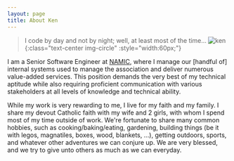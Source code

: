 ```yaml
---
layout: page
title: About Ken
---
```


>I code by day and not by night; well, at least most of the time...
>![ken](../img/kenfussner.jpg){:class="text-center img-circle" :style="width:60px;"}

I am a Senior Software Engineer at [NAMIC](http://www.namic.org), where I manage our [handful of] internal systems 
used to manage the association and deliver numerous value-added services. This position demands 
the very best of my technical aptitude while also requiring proficient communication with various 
stakeholders at all levels of knowledge and technical ability.

While my work is very rewarding to me, I live for my faith and my family. I share my devout Catholic 
faith with my wife and 2 girls, with whom I spend most of my time outside of work. We're fortunate to 
share many common hobbies, such as cooking/baking/eating, gardening, building things (be it with legos, 
magnatiles, boxes, wood, blankets, ...), getting outdoors, sports, and whatever other adventures we can
conjure up. We are very blessed, and we try to give unto others as much as we can everyday. 
